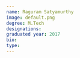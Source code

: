 ```yaml
---
name: Raguram Satyamurthy
image: default.png
degree: M.Tech
designations:
graduated year: 2017
bio:
type: 
---
```

